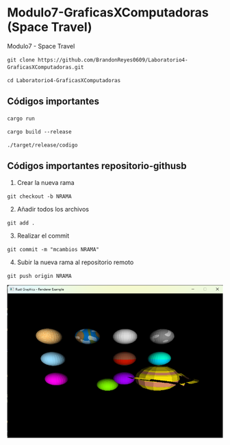# Modulo7-GraficasXComputadoras (Space Travel)

Modulo7 - Space Travel

``git clone https://github.com/BrandonReyes0609/Laboratorio4-GraficasXComputadoras.git``

``cd Laboratorio4-GraficasXComputadoras``

## Códigos importantes

``cargo run``

``cargo build --release``

``./target/release/codigo``


## Códigos importantes repositorio-githusb

1. Crear la nueva rama

``git checkout -b NRAMA``

2. Añadir todos los archivos

``git add .`` 

3. Realizar el commit

``git commit -m "mcambios NRAMA"``

4. Subir la nueva rama al repositorio remoto

``git push origin NRAMA``


![1731891729655](image/README/1731891729655.png)
